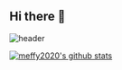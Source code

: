 ## Hi there 👋
![header](https://capsule-render.vercel.app/api?type=waving&color=auto&height=200&section=header&text=meffy2020&fontSize=90&animation=fadeIn&fontAlignY=38)

[![meffy2020's github stats](https://github-readme-stats.vercel.app/api?username=meffy2020)](https://github.com/meffy2020/github-readme-stats)

<!--
**meffy2020/meffy2020** is a ✨ _special_ ✨ repository because its `README.md` (this file) appears on your GitHub profile.

Here are some ideas to get you started:

- 🔭 I’m currently working on ...
- 🌱 I’m currently learning ...
- 👯 I’m looking to collaborate on ...
- 🤔 I’m looking for help with ...
- 💬 Ask me about ...
- 📫 How to reach me: ...
- 😄 Pronouns: ...
- ⚡ Fun fact: ...
-->
